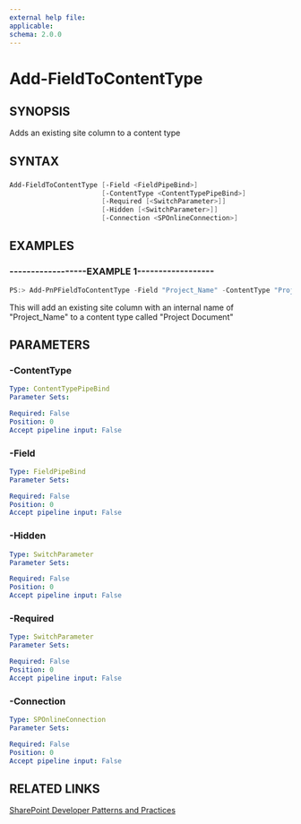 ```yaml
---
external help file:
applicable: 
schema: 2.0.0
---
```

# Add-FieldToContentType

## SYNOPSIS
Adds an existing site column to a content type

## SYNTAX 

### 
```powershell
Add-FieldToContentType [-Field <FieldPipeBind>]
                       [-ContentType <ContentTypePipeBind>]
                       [-Required [<SwitchParameter>]]
                       [-Hidden [<SwitchParameter>]]
                       [-Connection <SPOnlineConnection>]
```

## EXAMPLES

### ------------------EXAMPLE 1------------------
```powershell
PS:> Add-PnPFieldToContentType -Field "Project_Name" -ContentType "Project Document"
```

This will add an existing site column with an internal name of "Project_Name" to a content type called "Project Document"

## PARAMETERS

### -ContentType


```yaml
Type: ContentTypePipeBind
Parameter Sets: 

Required: False
Position: 0
Accept pipeline input: False
```

### -Field


```yaml
Type: FieldPipeBind
Parameter Sets: 

Required: False
Position: 0
Accept pipeline input: False
```

### -Hidden


```yaml
Type: SwitchParameter
Parameter Sets: 

Required: False
Position: 0
Accept pipeline input: False
```

### -Required


```yaml
Type: SwitchParameter
Parameter Sets: 

Required: False
Position: 0
Accept pipeline input: False
```

### -Connection


```yaml
Type: SPOnlineConnection
Parameter Sets: 

Required: False
Position: 0
Accept pipeline input: False
```

## RELATED LINKS

[SharePoint Developer Patterns and Practices](http://aka.ms/sppnp)